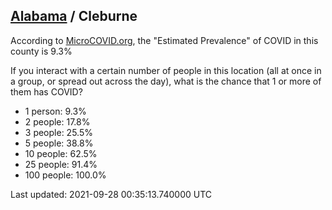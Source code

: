
## [Alabama](/united-states/alabama) / Cleburne

According to [MicroCOVID.org](http://microcovid.org),
the "Estimated Prevalence" of COVID in this county is 9.3%

If you interact with a certain number of people in this location
(all at once in a group, or spread out across the day), what is the chance that
1 or more of them has COVID?

- 1 person: 9.3%
- 2 people: 17.8%
- 3 people: 25.5%
- 5 people: 38.8%
- 10 people: 62.5%
- 25 people: 91.4%
- 100 people: 100.0%

Last updated: 2021-09-28 00:35:13.740000 UTC
